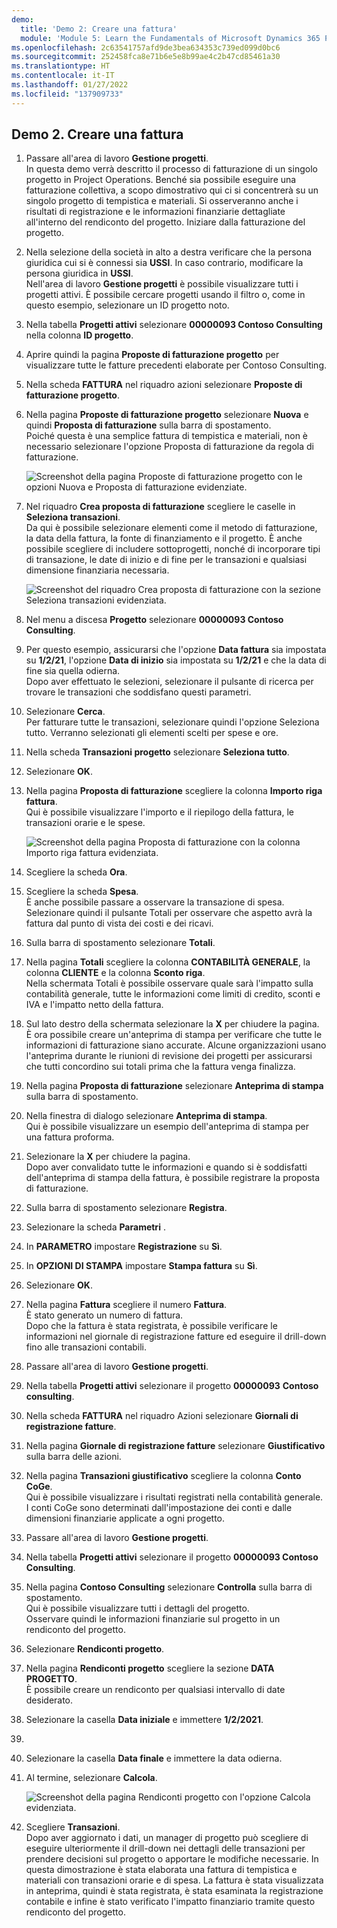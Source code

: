 ```yaml
---
demo:
  title: 'Demo 2: Creare una fattura'
  module: 'Module 5: Learn the Fundamentals of Microsoft Dynamics 365 Project Operations'
ms.openlocfilehash: 2c63541757afd9de3bea634353c739ed099d0bc6
ms.sourcegitcommit: 252458fca8e71b6e5e8b99ae4c2b47cd85461a30
ms.translationtype: HT
ms.contentlocale: it-IT
ms.lasthandoff: 01/27/2022
ms.locfileid: "137909733"
---
```

## <a name="demo-2---create-an-invoice"></a>Demo 2. Creare una fattura

1. Passare all'area di lavoro **Gestione progetti**.  
    In questa demo verrà descritto il processo di fatturazione di un singolo progetto in Project Operations. Benché sia possibile eseguire una fatturazione collettiva, a scopo dimostrativo qui ci si concentrerà su un singolo progetto di tempistica e materiali. Si osserveranno anche i risultati di registrazione e le informazioni finanziarie dettagliate all'interno del rendiconto del progetto. Iniziare dalla fatturazione del progetto. 

1. Nella selezione della società in alto a destra verificare che la persona giuridica cui si è connessi sia **USSI**. In caso contrario, modificare la persona giuridica in **USSI**.  
    Nell'area di lavoro **Gestione progetti** è possibile visualizzare tutti i progetti attivi. È possibile cercare progetti usando il filtro o, come in questo esempio, selezionare un ID progetto noto. 

1. Nella tabella **Progetti attivi** selezionare **00000093 Contoso Consulting** nella colonna **ID progetto**.  

1. Aprire quindi la pagina **Proposte di fatturazione progetto** per visualizzare tutte le fatture precedenti elaborate per Contoso Consulting. 

1. Nella scheda **FATTURA** nel riquadro azioni selezionare **Proposte di fatturazione progetto**. 

1. Nella pagina **Proposte di fatturazione progetto** selezionare **Nuova** e quindi **Proposta di fatturazione** sulla barra di spostamento.  
    Poiché questa è una semplice fattura di tempistica e materiali, non è necessario selezionare l'opzione Proposta di fatturazione da regola di fatturazione. 

    ![Screenshot della pagina Proposte di fatturazione progetto con le opzioni Nuova e Proposta di fatturazione evidenziate.](./media/projops_invoice_1_new_invoice_proposal.png)

1. Nel riquadro **Crea proposta di fatturazione** scegliere le caselle in **Seleziona transazioni**.  
    Da qui è possibile selezionare elementi come il metodo di fatturazione, la data della fattura, la fonte di finanziamento e il progetto. È anche possibile scegliere di includere sottoprogetti, nonché di incorporare tipi di transazione, le date di inizio e di fine per le transazioni e qualsiasi dimensione finanziaria necessaria. 

    ![Screenshot del riquadro Crea proposta di fatturazione con la sezione Seleziona transazioni evidenziata.](./media/projops_invoice_2_select_transactions.png)

1. Nel menu a discesa **Progetto** selezionare **00000093 Contoso Consulting**. 

1. Per questo esempio, assicurarsi che l'opzione **Data fattura** sia impostata su **1/2/21**, l'opzione **Data di inizio** sia impostata su **1/2/21** e che la data di fine sia quella odierna.  
    Dopo aver effettuato le selezioni, selezionare il pulsante di ricerca per trovare le transazioni che soddisfano questi parametri.

1. Selezionare **Cerca**.  
    Per fatturare tutte le transazioni, selezionare quindi l'opzione Seleziona tutto. Verranno selezionati gli elementi scelti per spese e ore.

1. Nella scheda **Transazioni progetto** selezionare **Seleziona tutto**.

1. Selezionare **OK**. 

1. Nella pagina **Proposta di fatturazione** scegliere la colonna **Importo riga fattura**.  
    Qui è possibile visualizzare l'importo e il riepilogo della fattura, le transazioni orarie e le spese.

    ![Screenshot della pagina Proposta di fatturazione con la colonna Importo riga fattura evidenziata.](./media/projops_invoice_3_invoice_line_amount_column.png)

1. Scegliere la scheda **Ora**. 

1. Scegliere la scheda **Spesa**.  
    È anche possibile passare a osservare la transazione di spesa.  
Selezionare quindi il pulsante Totali per osservare che aspetto avrà la fattura dal punto di vista dei costi e dei ricavi.

1. Sulla barra di spostamento selezionare **Totali**.

1. Nella pagina **Totali** scegliere la colonna **CONTABILITÀ GENERALE**, la colonna **CLIENTE** e la colonna **Sconto riga**.  
    Nella schermata Totali è possibile osservare quale sarà l'impatto sulla contabilità generale, tutte le informazioni come limiti di credito, sconti e IVA e l'impatto netto della fattura. 

1. Sul lato destro della schermata selezionare la **X** per chiudere la pagina.  
    È ora possibile creare un'anteprima di stampa per verificare che tutte le informazioni di fatturazione siano accurate. Alcune organizzazioni usano l'anteprima durante le riunioni di revisione dei progetti per assicurarsi che tutti concordino sui totali prima che la fattura venga finalizza. 

1. Nella pagina **Proposta di fatturazione** selezionare **Anteprima di stampa** sulla barra di spostamento. 

1. Nella finestra di dialogo selezionare **Anteprima di stampa**.  
    Qui è possibile visualizzare un esempio dell'anteprima di stampa per una fattura proforma. 

1. Selezionare la **X** per chiudere la pagina.  
    Dopo aver convalidato tutte le informazioni e quando si è soddisfatti dell'anteprima di stampa della fattura, è possibile registrare la proposta di fatturazione.

1. Sulla barra di spostamento selezionare **Registra**.

1. Selezionare la scheda **Parametri** .

1. In **PARAMETRO** impostare **Registrazione** su **Sì**.

1. In **OPZIONI DI STAMPA** impostare **Stampa fattura** su **Sì**.

1. Selezionare **OK**.

1. Nella pagina **Fattura** scegliere il numero **Fattura**.  
    È stato generato un numero di fattura.  
    Dopo che la fattura è stata registrata, è possibile verificare le informazioni nel giornale di registrazione fatture ed eseguire il drill-down fino alle transazioni contabili.

1. Passare all'area di lavoro **Gestione progetti**.

1. Nella tabella **Progetti attivi** selezionare il progetto **00000093** **Contoso consulting**.

1. Nella scheda **FATTURA** nel riquadro Azioni selezionare **Giornali di registrazione fatture**.

1. Nella pagina **Giornale di registrazione fatture** selezionare **Giustificativo** sulla barra delle azioni.

1. Nella pagina **Transazioni giustificativo** scegliere la colonna **Conto CoGe**.  
    Qui è possibile visualizzare i risultati registrati nella contabilità generale. I conti CoGe sono determinati dall'impostazione dei conti e dalle dimensioni finanziarie applicate a ogni progetto.

1. Passare all'area di lavoro **Gestione progetti**. 

1. Nella tabella **Progetti attivi** selezionare il progetto **00000093 Contoso Consulting**.

1. Nella pagina **Contoso Consulting** selezionare **Controlla** sulla barra di spostamento.  
    Qui è possibile visualizzare tutti i dettagli del progetto.  
    Osservare quindi le informazioni finanziarie sul progetto in un rendiconto del progetto.

1. Selezionare **Rendiconti progetto**.

1. Nella pagina **Rendiconti progetto** scegliere la sezione **DATA PROGETTO**.  
È possibile creare un rendiconto per qualsiasi intervallo di date desiderato.

1. Selezionare la casella **Data iniziale** e immettere **1/2/2021**.
1. 
1. Selezionare la casella **Data finale** e immettere la data odierna.

1. Al termine, selezionare **Calcola**.

    ![Screenshot della pagina Rendiconti progetto con l'opzione Calcola evidenziata.](./media/projops_invoice_4_calculate.png)

1. Scegliere **Transazioni**.  
    Dopo aver aggiornato i dati, un manager di progetto può scegliere di eseguire ulteriormente il drill-down nei dettagli delle transazioni per prendere decisioni sul progetto o apportare le modifiche necessarie. In questa dimostrazione è stata elaborata una fattura di tempistica e materiali con transazioni orarie e di spesa. La fattura è stata visualizzata in anteprima, quindi è stata registrata, è stata esaminata la registrazione contabile e infine è stato verificato l'impatto finanziario tramite questo rendiconto del progetto.
